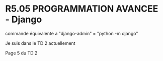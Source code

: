 # R5.05 PROGRAMMATION AVANCEE - Django

commande équivalente a "django-admin" = "python -m django"

Je suis dans le TD 2 actuellement

Page 5 du TD 2
